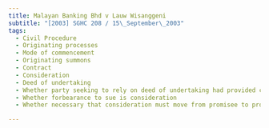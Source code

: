 ```yaml
---
title: Malayan Banking Bhd v Lauw Wisanggeni 
subtitle: "[2003] SGHC 208 / 15\_September\_2003"
tags:
  - Civil Procedure
  - Originating processes
  - Mode of commencement
  - Originating summons
  - Contract
  - Consideration
  - Deed of undertaking
  - Whether party seeking to rely on deed of undertaking had provided consideration
  - Whether forbearance to sue is consideration
  - Whether necessary that consideration must move from promisee to promisor

---
```


